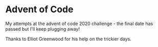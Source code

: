 # Advent of Code

My attempts at the advent of code 2020 challenge - the final date has passed but I'll keep plugging away! 

Thanks to Elliot Greenwood for his help on the trickier days.
